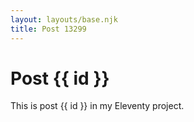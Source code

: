 ```yaml
---
layout: layouts/base.njk
title: Post 13299
---
```


# Post {{ id }}

This is post {{ id }} in my Eleventy project.
